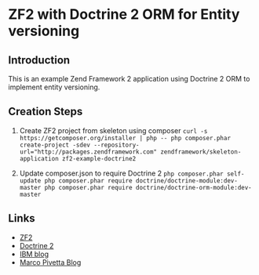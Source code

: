 ZF2 with Doctrine 2 ORM for Entity versioning
=======================

Introduction
------------
This is an example Zend Framework 2 application using Doctrine 2 ORM to implement entity versioning.

Creation Steps
--------------

1. Create ZF2 project from skeleton using composer
`
curl -s https://getcomposer.org/installer | php --
php composer.phar create-project -sdev --repository-url="http://packages.zendframework.com" zendframework/skeleton-application zf2-example-doctrine2
`

2. Update composer.json to require Doctrine 2
`
php composer.phar self-update
php composer.phar require doctrine/doctrine-module:dev-master
php composer.phar require doctrine/doctrine-orm-module:dev-master
`

Links
-----
* [ZF2](http://framework.zend.com/)
* [Doctrine 2](http://www.doctrine-project.org/)
* [IBM blog](http://www.ibm.com/developerworks/library/os-doctrine-php-zend/)
* [Marco Pivetta Blog](http://marco-pivetta.com/doctrine-orm-zf2-tutorial/)